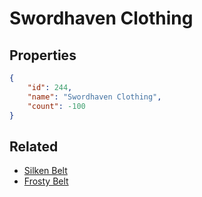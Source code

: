 # Swordhaven Clothing

<no description available>

## Properties

```json
{
    "id": 244,
    "name": "Swordhaven Clothing",
    "count": -100
}
```

## Related

- [Silken  Belt](../items/6289-silken-belt.md)
- [Frosty Belt](../items/6290-frosty-belt.md)

